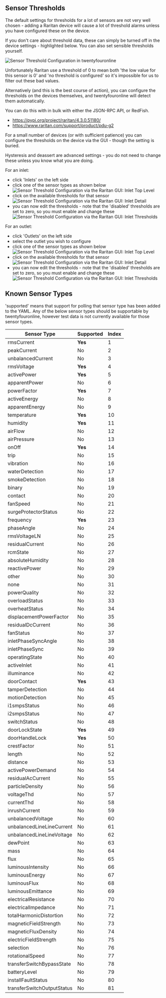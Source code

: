 ## Sensor Thresholds
The default settings for thresholds for a lot of sensors are not very well chosen - adding a Raritan device will cause a lot of threshold alarms unless you have configured these on the device.

If you don't care about threshold data, these can simply be turned off in the device settings - highlighted below. You can also set sensible thresholds yourself.

![Sensor Threshold Configuration in twentyfouronline](../../img/raritan-thresholds.png)

Unfortunately Raritan use a threshold of 0 to mean both 'the low value for this sensor is 0' and 'no threshold is configured' so it's impossible for us to filter out these bad values.

Alternatively (and this is the best course of action), you can configure the thresholds on the devices themselves, and twentyfouronline will detect them automatically.

You can do this with in bulk with either the JSON-RPC API, or RedFish.
* https://pypi.org/project/raritan/4.3.0.51180/
* https://www.raritan.com/support/product/pdu-g2

For a small number of devices (or with sufficient patience) you can configure the thresholds on the device via the GUI - though the setting is buried.

Hysteresis and deassert are advanced settings - you do not need to change these unless you know what you are doing.

For an inlet:
* click 'Inlets' on the left side
* click one of the sensor types as shown below
![Sensor Threshold Configuration via the Raritan GUI: Inlet Top Level](../../img/raritan-gui-inlet.png)
* click on the available thresholds for that sensor
![Sensor Threshold Configuration via the Raritan GUI: Inlet Detail](../../img/raritan-gui-inlet-detail.png)
* you can now edit the thresholds - note that the 'disabled' thresholds are set to zero, so you must enable and change these
![Sensor Threshold Configuration via the Raritan GUI: Inlet Thresholds](../../img/raritan-gui-inlet-thresholds.png)

For an outlet:
* click 'Outlets' on the left side
* select the outlet you wish to configure
* click one of the sensor types as shown below
![Sensor Threshold Configuration via the Raritan GUI: Inlet Top Level](../../img/raritan-gui-inlet.png)
* click on the available thresholds for that sensor
![Sensor Threshold Configuration via the Raritan GUI: Inlet Detail](../../img/raritan-gui-inlet-detail.png)
* you can now edit the thresholds - note that the 'disabled' thresholds are set to zero, so you must enable and change these
![Sensor Threshold Configuration via the Raritan GUI: Inlet Thresholds](../../img/raritan-gui-inlet-thresholds.png)

## Known Sensor Types

'supported' means that support for polling that sensor type has been added to the YAML. Any of the below sensor types should be supportable by twentyfouronline, however test data is not currently available for those sensor types.

| Sensor Type                | Supported | Index |
|----------------------------|-----------|-------|
| rmsCurrent                 | **Yes**   | 1     |
| peakCurrent                | No        | 2     |
| unbalancedCurrent          | No        | 3     |
| rmsVoltage                 | **Yes**   | 4     |
| activePower                | **Yes**   | 5     |
| apparentPower              | No        | 6     |
| powerFactor                | **Yes**   | 7     |
| activeEnergy               | No        | 8     |
| apparentEnergy             | No        | 9     |
| temperature                | **Yes**   | 10    |
| humidity                   | **Yes**   | 11    |
| airFlow                    | No        | 12    |
| airPressure                | No        | 13    |
| onOff                      | **Yes**   | 14    |
| trip                       | No        | 15    |
| vibration                  | No        | 16    |
| waterDetection             | No        | 17    |
| smokeDetection             | No        | 18    |
| binary                     | No        | 19    |
| contact                    | No        | 20    |
| fanSpeed                   | No        | 21    |
| surgeProtectorStatus       | No        | 22    |
| frequency                  | **Yes**   | 23    |
| phaseAngle                 | No        | 24    |
| rmsVoltageLN               | No        | 25    |
| residualCurrent            | No        | 26    |
| rcmState                   | No        | 27    |
| absoluteHumidity           | No        | 28    |
| reactivePower              | No        | 29    |
| other                      | No        | 30    |
| none                       | No        | 31    |
| powerQuality               | No        | 32    |
| overloadStatus             | No        | 33    |
| overheatStatus             | No        | 34    |
| displacementPowerFactor    | No        | 35    |
| residualDcCurrent          | No        | 36    |
| fanStatus                  | No        | 37    |
| inletPhaseSyncAngle        | No        | 38    |
| inletPhaseSync             | No        | 39    |
| operatingState             | No        | 40    |
| activeInlet                | No        | 41    |
| illuminance                | No        | 42    |
| doorContact                | **Yes**   | 43    |
| tamperDetection            | No        | 44    |
| motionDetection            | No        | 45    |
| i1smpsStatus               | No        | 46    |
| i2smpsStatus               | No        | 47    |
| switchStatus               | No        | 48    |
| doorLockState              | **Yes**   | 49    |
| doorHandleLock             | **Yes**   | 50    |
| crestFactor                | No        | 51    |
| length                     | No        | 52    |
| distance                   | No        | 53    |
| activePowerDemand          | No        | 54    |
| residualAcCurrent          | No        | 55    |
| particleDensity            | No        | 56    |
| voltageThd                 | No        | 57    |
| currentThd                 | No        | 58    |
| inrushCurrent              | No        | 59    |
| unbalancedVoltage          | No        | 60    |
| unbalancedLineLineCurrent  | No        | 61    |
| unbalancedLineLineVoltage  | No        | 62    |
| dewPoint                   | No        | 63    |
| mass                       | No        | 64    |
| flux                       | No        | 65    |
| luminousIntensity          | No        | 66    |
| luminousEnergy             | No        | 67    |
| luminousFlux               | No        | 68    |
| luminousEmittance          | No        | 69    |
| electricalResistance       | No        | 70    |
| electricalImpedance        | No        | 71    |
| totalHarmonicDistortion    | No        | 72    |
| magneticFieldStrength      | No        | 73    |
| magneticFluxDensity        | No        | 74    |
| electricFieldStrength      | No        | 75    |
| selection                  | No        | 76    |
| rotationalSpeed            | No        | 77    |
| transferSwitchBypassState  | No        | 78    |
| batteryLevel               | No        | 79    |
| installFaultStatus         | No        | 80    |
| transferSwitchOutputStatus | No        | 81    |





